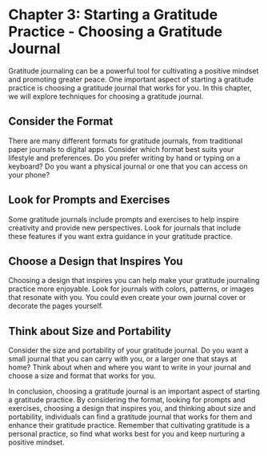 Chapter 3: Starting a Gratitude Practice - Choosing a Gratitude Journal
=======================================================================

Gratitude journaling can be a powerful tool for cultivating a positive mindset and promoting greater peace. One important aspect of starting a gratitude practice is choosing a gratitude journal that works for you. In this chapter, we will explore techniques for choosing a gratitude journal.

Consider the Format
-------------------

There are many different formats for gratitude journals, from traditional paper journals to digital apps. Consider which format best suits your lifestyle and preferences. Do you prefer writing by hand or typing on a keyboard? Do you want a physical journal or one that you can access on your phone?

Look for Prompts and Exercises
------------------------------

Some gratitude journals include prompts and exercises to help inspire creativity and provide new perspectives. Look for journals that include these features if you want extra guidance in your gratitude practice.

Choose a Design that Inspires You
---------------------------------

Choosing a design that inspires you can help make your gratitude journaling practice more enjoyable. Look for journals with colors, patterns, or images that resonate with you. You could even create your own journal cover or decorate the pages yourself.

Think about Size and Portability
--------------------------------

Consider the size and portability of your gratitude journal. Do you want a small journal that you can carry with you, or a larger one that stays at home? Think about when and where you want to write in your journal and choose a size and format that works for you.

In conclusion, choosing a gratitude journal is an important aspect of starting a gratitude practice. By considering the format, looking for prompts and exercises, choosing a design that inspires you, and thinking about size and portability, individuals can find a gratitude journal that works for them and enhance their gratitude practice. Remember that cultivating gratitude is a personal practice, so find what works best for you and keep nurturing a positive mindset.
